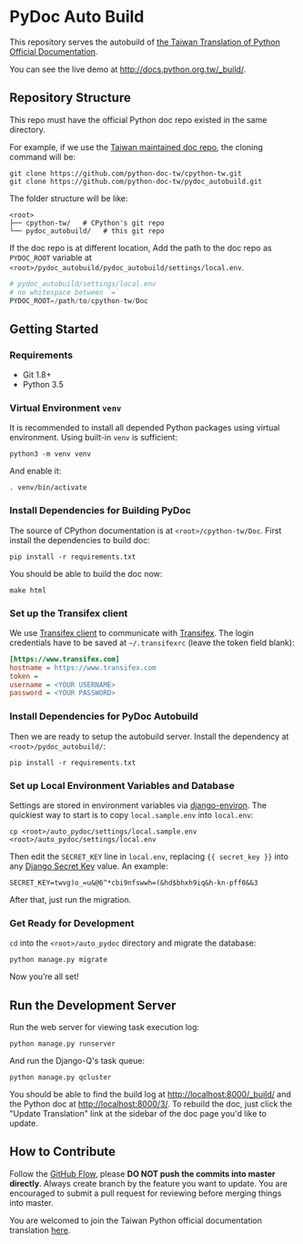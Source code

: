 # PyDoc Auto Build

This repository serves the autobuild of [the Taiwan Translation of Python Official Documentation][python-doc-tw].

You can see the live demo at <http://docs.python.org.tw/_build/>.

[python-doc-tw]: https://github.com/python-doc-tw/python-doc-tw


## Repository Structure

This repo must have the official Python doc repo existed in the same directory.

For example, if we use the [Taiwan maintained doc repo][cpython-tw], the cloning command will be:

    git clone https://github.com/python-doc-tw/cpython-tw.git
    git clone https://github.com/python-doc-tw/pydoc_autobuild.git

The folder structure will be like:

    <root>
    ├── cpython-tw/   # CPython's git repo
    └── pydoc_autobuild/   # this git repo

If the doc repo is at different location, Add the path to the doc repo as `PYDOC_ROOT` variable at  `<root>/pydoc_autobuild/pydoc_autobuild/settings/local.env`.

```python
# pydoc_autobuild/settings/local.env
# no whitespace between `=`
PYDOC_ROOT=/path/to/cpython-tw/Doc
```

[cpython-tw]: https://github.com/python-doc-tw/cpython-tw


## Getting Started

### Requirements

- Git 1.8+
- Python 3.5


### Virtual Environment `venv`

It is recommended to install all depended Python packages using virtual environment. Using built-in `venv` is sufficient:

    python3 -m venv venv

And enable it:

    . venv/bin/activate


### Install Dependencies for Building PyDoc

The source of CPython documentation is at `<root>/cpython-tw/Doc`. First install the dependencies to build doc:

    pip install -r requirements.txt

You should be able to build the doc now:

    make html


### Set up the Transifex client

We use [Transifex client](http://docs.transifex.com/client/) to communicate with [Transifex](https://www.transifex.com/). The login credentials have to be saved at `~/.transifexrc` (leave the token field blank):

```ini
[https://www.transifex.com]
hostname = https://www.transifex.com
token =
username = <YOUR USERNAME>
password = <YOUR PASSWORD>
```

### Install Dependencies for PyDoc Autobuild

Then we are ready to setup the autobuild server. Install the dependency at `<root>/pydoc_autobuild/`:

    pip install -r requirements.txt

### Set up Local Environment Variables and Database

Settings are stored in environment variables via [django-environ](http://django-environ.readthedocs.org/en/latest/). The quickiest way to start is to copy `local.sample.env` into `local.env`:

    cp <root>/auto_pydoc/settings/local.sample.env <root>/auto_pydoc/settings/local.env

Then edit the `SECRET_KEY` line in `local.env`, replacing `{{ secret_key }}` into any [Django Secret Key](http://www.miniwebtool.com/django-secret-key-generator/) value. An example:

    SECRET_KEY=twvg)o_=u&@6^*cbi9nfswwh=(&hd$bhxh9iq&h-kn-pff0&&3

After that, just run the migration.


### Get Ready for Development

`cd` into the `<root>/auto_pydoc` directory and migrate the database:

    python manage.py migrate

Now you’re all set!


## Run the Development Server

Run the web server for viewing task execution log:

    python manage.py runserver

And run the Django-Q's task queue:

    python manage.py qcluster

You should be able to find the build log at <http://localhost:8000/_build/> and the Python doc at <http://localhost:8000/3/>. To rebuild the doc, just click the "Update Translation" link at the sidebar of the doc page you'd like to update.



## How to Contribute

Follow the [GitHub Flow](https://guides.github.com/introduction/flow/), please **DO NOT push the commits into master directly**. Always create branch by the feature you want to update. You are encouraged to submit a pull request for reviewing before merging things into master.

You are welcomed to join the Taiwan Python official documentation translation [here][python-doc-tw].

